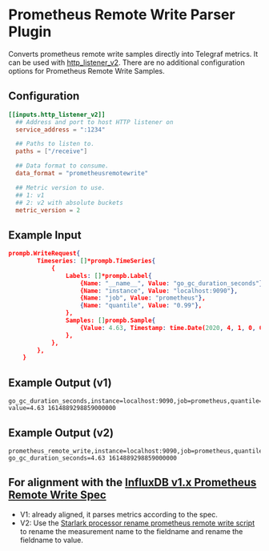 # Prometheus Remote Write Parser Plugin

Converts prometheus remote write samples directly into Telegraf metrics. It can
be used with [http_listener_v2](/plugins/inputs/http_listener_v2). There are no
additional configuration options for Prometheus Remote Write Samples.

## Configuration

```toml
[[inputs.http_listener_v2]]
  ## Address and port to host HTTP listener on
  service_address = ":1234"

  ## Paths to listen to.
  paths = ["/receive"]

  ## Data format to consume.
  data_format = "prometheusremotewrite"

  ## Metric version to use.
  ## 1: v1
  ## 2: v2 with absolute buckets
  metric_version = 2
```

## Example Input

```json
prompb.WriteRequest{
        Timeseries: []*prompb.TimeSeries{
            {
                Labels: []*prompb.Label{
                    {Name: "__name__", Value: "go_gc_duration_seconds"},
                    {Name: "instance", Value: "localhost:9090"},
                    {Name: "job", Value: "prometheus"},
                    {Name: "quantile", Value: "0.99"},
                },
                Samples: []prompb.Sample{
                    {Value: 4.63, Timestamp: time.Date(2020, 4, 1, 0, 0, 0, 0, time.UTC).UnixNano()},
                },
            },
        },
    }

```

## Example Output (v1)

```text
go_gc_duration_seconds,instance=localhost:9090,job=prometheus,quantile=0.99 value=4.63 1614889298859000000
```

## Example Output (v2)

```text
prometheus_remote_write,instance=localhost:9090,job=prometheus,quantile=0.99 go_gc_duration_seconds=4.63 1614889298859000000
```

## For alignment with the [InfluxDB v1.x Prometheus Remote Write Spec](https://docs.influxdata.com/influxdb/v1.8/supported_protocols/prometheus/#how-prometheus-metrics-are-parsed-in-influxdb)

- V1: already aligned, it parses metrics according to the spec.
- V2: Use the [Starlark processor rename prometheus remote write script](https://github.com/influxdata/telegraf/blob/master/plugins/processors/starlark/testdata/rename_prometheus_remote_write.star) to rename the measurement name to the fieldname and rename the fieldname to value.
